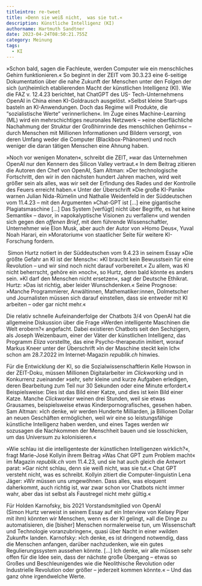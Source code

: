 ```yaml
---
titleintro: re-tweet
title: »Denn sie weiß nicht,  was sie tut.«
description: Künstliche Intelligenz (KI)
authorname: Hartmuth Sandtner
date: 2023-04-24T08:50:21.755Z
category: Meinung
tags:
  - KI
---
```

»Schon bald, sagen die Fachleute, werden Computer wie ein menschliches Gehirn funktionieren.« So beginnt in der ZEIT vom 30.3.23 eine 6-seitige Dokumentation über die nahe Zukunft der Menschen unter den Folgen der sich (un)heimlich etablierenden Macht der künstlichen Intelligenz (KI). Wie die FAZ v. 12.4.23 berichtet, hat ChatGPT des US- Tech-Unternehmens OpenAI in China einen KI-Goldrausch ausgelöst. »Selbst kleine Start-ups basteln an KI-Anwendungen. Doch das Regime will Produkte, die “sozialistische Werte“ verinnerlichen«. Im Zuge eines Machine-Learning (ML) wird ein mehrschichtiges neuronales Netzwerk – »eine oberflächliche Nachahmung der Struktur der Großhirnrinde des menschlichen Gehirns« – durch Menschen mit Millionen Informationen und Bildern versorgt, von deren Umfang weder die Computer (Blackbox-Phänomen) und noch weniger die daran tätigen Menschen eine Ahnung haben.

»Noch vor wenigen Monaten«, schreibt die ZEIT, »war das Unternehmen OpenAI nur den Kennern des Silicon Valley vertraut.« In dem Beitrag zitieren die Autoren den Chef von OpenAI, Sam Altman: »Der technologische Fortschritt, den wir in den nächsten hundert Jahren machen, wird weit größer sein als alles, was wir seit der Erfindung des Rades und der Kontrolle des Feuers erreicht haben.« Unter der Überschrift »Die große KI-Panik« warnen Julian Nida-Rümelin und Nathalie Weidenfeld in der Süddeutschen vom 11.4.23 – mit den Argumenten »Chat-GPT ist \[…] eine gigantische Plagiatsmaschine \[…] Das System \[verfügt] nicht über Begriffe, es hat keine Semantik« – davor, in »apokalyptische Visionen zu verfallen« und wenden sich gegen den *offenen Brief*, mit dem führende Wissenschaftler, Unternehmer wie Elon Musk, aber auch der Autor von »Homo Deus«, Yuval Noah Harari, ein »Moratorium« von staatlicher Seite für weitere KI-Forschung fordern.

 Simon Hurtz notiert in der Süddeutschen vom 9.4.23 in seinem Essay »Die größte Gefahr an KI ist der Mensch«: »KI braucht kein Bewusstsein für eine Revolution – und wir sind noch nicht darauf vorbereitet.« Zu allem, was KI nicht beherrscht, gehöre ein »noch«, so Hurtz, denn bald könnte es anders sein. »KI darf den Menschen nicht ersetzen«, sagt der Deutsche Ethikrat. Hurtz: »Das ist richtig, aber leider Wunschdenken.« Seine Prognose: »Manche Programmierer, Anwältinnen, Mathematiker:innen, Dolmetscher und Journalisten müssen sich darauf einstellen, dass sie entweder mit KI arbeiten – oder gar nicht mehr.«

Die relativ schnelle Aufeinanderfolge der Chatbots 3/4 von OpenAI hat die allgemeine Diskussion über die Frage »Werden intelligente Maschinen die Welt erobern?« angefacht. Dabei existieren Chatbots seit den Sechzigern, als Joseph Weizenbaum, einer der Väter der künstlichen Intelligenz, das Programm *Eliza* vorstellte, das eine Psycho-therapeutin imitiert, worauf Markus Kneer unter der Überschrift »In der Maschine steckt kein Ich« schon am 28.7.2022 im Internet-Magazin *republik.ch* hinwies.

Für die Entwicklung der KI, so die Sozialwissenschaftlerin Kelle Howson in der ZEIT-Doku, müssen Millionen Digitalarbeiter im *Clickworking* und in Konkurrenz zueinander »sehr, sehr kleine und kurze Aufgaben erledigen, deren Bearbeitung zum Teil nur 30 Sekunden oder eine Minute erfordert.« Beispielsweise: Dies ist das Bild einer Katze, und dies ist kein Bild einer Katze. Manche *Clickworker* weinen drei Stunden, weil sie etwas Grausames, beispielsweise etwas Kinderpornografisches, gesehen haben. Sam Altman: »Ich denke, wir werden Hunderte Milliarden, ja Billionen Dollar an neuen Geschäften ermöglichen, weil wir eine so leistungsfähige künstliche Intelligenz haben werden, und eines Tages werden wir sozusagen die Nachkommen der Menschheit bauen und sie losschicken, um das Universum zu kolonisieren.«

»Wie schlau ist die intelligenteste der künstlichen Intelligenzen wirklich?«, fragt Marie-José Kollyin ihrem Beitrag »Was Chat GPT zum Problem macht« im Magazin *republik.ch* vom 11.4.23, und sie hat auch gleich die Antwort parat: »Gar nicht schlau, denn sie weiß nicht, was sie tut.« Chat GPT versteht nicht, was es schreibt. Kollyin zitiert die Computer-linguistin Lena Jäger: »Wir müssen uns umgewöhnen. Dass alles, was eloquent daherkommt, auch richtig ist, war zwar schon vor Chatbots nicht immer wahr, aber das ist selbst als Faustregel nicht mehr gültig.«

Für Holden Karnofsky, bis 2021 Vorstandsmitglied von OpenAI\
(Simon Hurtz verweist in seinem Essay auf ein Interview von Kelsey Piper mit ihm) könnten wir Menschen, wenn es der KI gelingt, »all die Dinge zu automatisieren, die \[bisher] Menschen normalerweise tun, um Wissenschaft und Technologie voranzubringen«, quasi über Nacht in einer »wilden Zukunft« landen. Karnofsky: »Ich denke, es ist dringend notwendig, dass die Menschen anfangen, darüber nachzudenken, wie ein gutes Regulierungssystem aussehen könnte. \[…] Ich denke, wir alle müssen sehr offen für die Idee sein, dass der nächste große Übergang – etwas so Großes und Beschleunigendes wie die Neolithische Revolution oder Industrielle Revolution oder größer – jederzeit kommen könnte.« – Und das ganz ohne irgendwelche Werte.